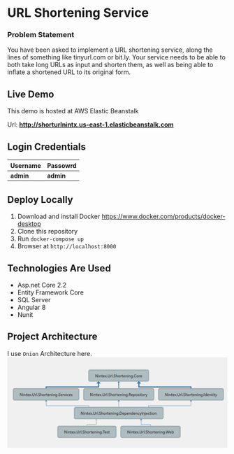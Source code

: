 # URL Shortening Service
### Problem Statement
You have been asked to implement a URL shortening service, along the lines of something like tinyurl.com or bit.ly. Your service needs to be able to both take long URLs as input and shorten them, as well as being able to inflate a shortened URL to its original form.

## Live Demo
This demo is hosted at AWS Elastic Beanstalk

Url: **http://shorturlnintx.us-east-1.elasticbeanstalk.com**

## Login Credentials
Username | Passowrd
--- | --- |
**admin** | **admin** |

## Deploy Locally
1. Download and install Docker https://www.docker.com/products/docker-desktop
2. Clone this repository 
3. Run `docker-compose up`
4. Browser at `http://localhost:8000`

## Technologies Are Used
* Asp.net Core 2.2
* Entity Framework Core
* SQL Server 
* Angular 8
* Nunit

## Project Architecture
I use `Onion` Architecture here.
![alt text](https://github.com/shuvo009/nintex-url-shortening/blob/master/ProjectArchitecture.PNG "Project Architecture")

